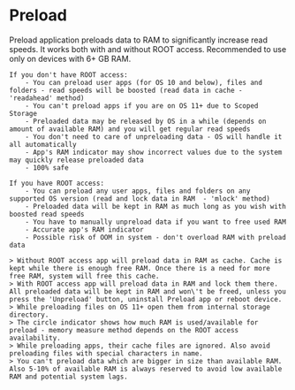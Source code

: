 # Preload
Preload application preloads data to RAM to significantly increase read speeds. It works both with and without ROOT access. Recommended to use only on devices with 6+ GB RAM.

    If you don't have ROOT access:
        - You can preload user apps (for OS 10 and below), files and folders - read speeds will be boosted (read data in cache - 'readahead' method)
        - You can't preload apps if you are on OS 11+ due to Scoped Storage
        - Preloaded data may be released by OS in a while (depends on amount of available RAM) and you will get regular read speeds
        - You don't need to care of unpreloading data - OS will handle it all automatically
        - App's RAM indicator may show incorrect values due to the system may quickly release preloaded data
        - 100% safe

    If you have ROOT access:
        - You can preload any user apps, files and folders on any supported OS version (read and lock data in RAM  - 'mlock' method)
        - Preloaded data will be kept in RAM as much long as you wish with boosted read speeds
        - You have to manually unpreload data if you want to free used RAM
        - Accurate app's RAM indicator
        - Possible risk of OOM in system - don't overload RAM with preload data

    > Without ROOT access app will preload data in RAM as cache. Cache is kept while there is enough free RAM. Once there is a need for more free RAM, system will free this cache.
    > With ROOT access app will preload data in RAM and lock them there. All preloaded data will be kept in RAM and won\'t be freed, unless you press the 'Unpreload' button, uninstall Preload app or reboot device.
    > While preloading files on OS 11+ open them from internal storage directory.
    > The circle indicator shows how much RAM is used/available for preload - memory measure method depends on the ROOT access availability.
    > While preloading apps, their cache files are ignored. Also avoid preloading files with special characters in name.
    > You can't preload data which are bigger in size than available RAM. Also 5-10% of available RAM is always reserved to avoid low available RAM and potential system lags.

